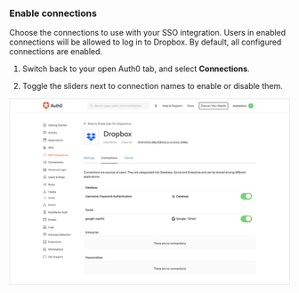 ### Enable connections

Choose the connections to use with your SSO integration. Users in enabled connections will be allowed to log in to Dropbox. By default, all configured connections are enabled.

1. Switch back to your open Auth0 tab, and select **Connections**.

2. Toggle the sliders next to connection names to enable or disable them.

![Enable/Disable Connections](/media/articles/dashboard/sso-integrations/settings-connections-dropbox.png)